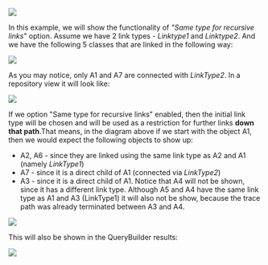 ![](//images.ctfassets.net/utx1h0gfm1om/1JKBtbTKYASkK4quk48U46/96b7eb3f22b29a422e3bf9dcdd742e04/329611.png)

In this example, we will show the functionality of *"Same type for
recursive links*" option. Assume we have 2 link types - *Linktype1* and
*Linktype2*. And we have the following 5 classes that are linked in the
following way:

![](//images.ctfassets.net/utx1h0gfm1om/2lwz0uTqtK84Euc4GEuOKU/9358829d4ca88cdbc00eef2e568416a4/329585.png)

As you may notice, only A1 and A7 are connected with *LinkType2*. In a
repository view it will look like:

![](//images.ctfassets.net/utx1h0gfm1om/5SEuT0MSYgE6mSYuIMoq6k/f912bb297b8c7acdf5e4a547531b6c25/329658.png)

If we option "Same type for recursive links" enabled, then the initial
link type will be chosen and will be used as a restriction for further
links **down that path**.That means, in the diagram above if we start
with the object A1, then we would expect the following objects to show
up:

-   A2, A6 - since they are linked using the same link type as A2 and A1
    (namely *LinkType1*)
-   A7 - since it is a direct child of A1 (connected via *LinkType2*)
-   A3 - since it is a direct child of A1. Notice that A4 will not be
    shown, since it has a different link type. Although A5 and A4 have
    the same link type as A1 and A3 (LinkType1) it will also not be
    show, because the trace path was already terminated between A3 and
    A4.

![](//images.ctfassets.net/utx1h0gfm1om/4Du62tkMc8226Aq4aGkiMu/2d17fc74b83a29f713148b02421e9c81/329644.png)

This will also be shown in the QueryBuilder results:

![](//images.ctfassets.net/utx1h0gfm1om/4Vlr0OMUU0AAE4YqkCsy42/cdfd1c73cbec0cacfd8d751712284909/329651.png)
